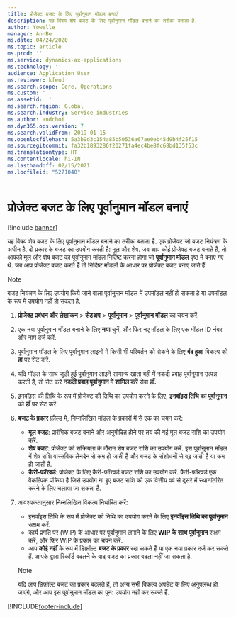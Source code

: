 ```yaml
---
title: प्रोजेक्ट बजट के लिए पूर्वानुमान मॉडल बनाएं
description: यह विषय शेष बजट के लिए पूर्वानुमान मॉडल बनाने का तरीका बताता है.
author: Yowelle
manager: AnnBe
ms.date: 04/24/2020
ms.topic: article
ms.prod: ''
ms.service: dynamics-ax-applications
ms.technology: ''
audience: Application User
ms.reviewer: kfend
ms.search.scope: Core, Operations
ms.custom: ''
ms.assetid: ''
ms.search.region: Global
ms.search.industry: Service industries
ms.author: andchoi
ms.dyn365.ops.version: 7
ms.search.validFrom: 2019-01-15
ms.openlocfilehash: 5a3b9d3c154a85b50536a67ae0eb45d9b4f25f15
ms.sourcegitcommit: fa32b1893286f20271fa4ec4be8fc68bd135f53c
ms.translationtype: HT
ms.contentlocale: hi-IN
ms.lasthandoff: 02/15/2021
ms.locfileid: "5271040"
---
```

# <a name="create-forecast-models-for-project-budgets"></a>प्रोजेक्ट बजट के लिए पूर्वानुमान मॉडल बनाएं 

[!include [banner](../includes/banner.md)]

यह विषय शेष बजट के लिए पूर्वानुमान मॉडल बनाने का तरीका बताता है. एक प्रोजेक्ट जो बजट नियंत्रण के अधीन है, दो प्रकार के बजट का उपयोग करती है: मूल और शेष. जब आप कोई प्रोजेक्ट बजट बनाते हैं, तो आपको मूल और शेष बजट का पूर्वानुमान मॉडल निर्दिष्ट करना होगा जो **पूर्वानुमान मॉडल** पृष्ठ में बनाए गए थे. जब आप प्रोजेक्ट बजट करते हैं तो निर्दिष्ट मॉडलों के आधार पर प्रोजेक्ट बजट बनाए जाते हैं.

> [!NOTE]
> बजट नियंत्रण के लिए उपयोग किये जाने वाला पूर्वानुमान मॉडल में उपमॉडल नहीं हो सकता है या उपमॉडल के रूप में उपयोग नहीं हो सकता है.

1. **प्रोजेक्ट प्रबंधन और लेखांकन** > **सेटअप** > **पूर्वानुमान**  > **पूर्वानुमान मॉडल** का चयन करें.
2. एक नया पूर्वानुमान मॉडल बनाने के लिए **नया** चुनें, और फिर नए मॉडल के लिए एक मॉडल ID नंबर और नाम दर्ज करें. 
3. पूर्वानुमान मॉडल के लिए पूर्वानुमान लाइनों में किसी भी परिवर्तन को रोकने के लिए **बंद हुआ** विकल्प को **हा** पर सेट करें. 
4. यदि मॉडल के साथ जुड़ी हुई पूर्वानुमान लाइनें सामान्य खाता बही में नकदी प्रवाह पूर्वानुमान उत्पन्न करती हैं, तो सेट करें **नकदी प्रवाह पूर्वानुमान में शामिल करें** सेवा **हाँ.** 
5. इनवॉइस की तिथि के रूप में प्रोजेक्ट की तिथि का उपयोग करने के लिए, **इनवॉइस तिथि का पूर्वानुमान** को **हाँ** पर सेट करें. 
6. **बजट के प्रकार** फ़ील्ड में, निम्नलिखित मॉडल के प्रकारों में से एक का चयन करें:

   - **मूल बजट**: प्रारंभिक बजट बनाने और अनुमोदित होने पर तय की गई मूल बजट राशि का उपयोग करें.
   - **शेष बजट**: प्रोजेक्ट की सक्रियता के दौरान शेष बजट राशि का उपयोग करें. इस पूर्वानुमान मॉडल में शेष राशि वास्तविक लेनदेन से कम हो जाती है और बजट के संशोधनों से बढ़ जाती है या कम हो जाती है.
   - **कैरी-फॉरवर्ड**: प्रोजेक्ट के लिए कैरी-फॉरवर्ड बजट राशि का उपयोग करें. कैरी-फॉरवर्ड एक वैकल्पिक प्रक्रिया है जिसे उपयोग ना हुए बजट राशि को एक वित्तीय वर्ष से दूसरे में स्थानांतरित करने के लिए चलाया जा सकता है.

7. आवश्यकतानुसार निम्नलिखित विकल्प निर्धारित करें:

   - इनवॉइस तिथि के रूप में प्रोजेक्ट की तिथि का उपयोग करने के लिए **इनवॉइस तिथि का पूर्वानुमान** सक्षम करें.
   - कार्य प्रगति पर (WIP) के आधार पर पूर्वानुमान लगाने के लिए **WIP के साथ पूर्वानुमान** सक्षम करें, और फिर WIP के प्रकार का चयन करें. 
   - आप **कोई नहीं** के रूप में डिफ़ॉल्ट **बजट के प्रकार** रख सकते हैं या एक नया प्रकार दर्ज कर सकते हैं. आपके द्वारा रिकॉर्ड बदलने के बाद बजट का प्रकार बदला नहीं जा सकता है.     
    > [!NOTE]
    > यदि आप डिफ़ॉल्ट बजट का प्रकार बदलते हैं, तो अन्य सभी विकल्प अपडेट के लिए अनुपलब्ध हो जाएंगे, और आप इस पूर्वानुमान मॉडल का पुन: उपयोग नहीं कर सकते हैं. 
   


 



[!INCLUDE[footer-include](../includes/footer-banner.md)]